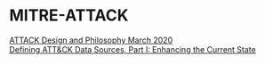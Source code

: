 # MITRE-ATTACK
[ATTACK Design and Philosophy March 2020](https://kooroshrz.github.io/MITRE-ATTACK/ATTACK_Design_and_Philosophy_March_2020/)\
[Defining ATT&CK Data Sources, Part I: Enhancing the Current State](https://kooroshrz.github.io/MITRE-ATTACK/Defining_Data_Sources_Part_I)
